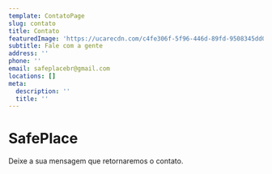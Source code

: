 ```yaml
---
template: ContatoPage
slug: contato
title: Contato
featuredImage: 'https://ucarecdn.com/c4fe306f-5f96-446d-89fd-9508345dd027/'
subtitle: Fale com a gente
address: ''
phone: ''
email: safeplacebr@gmail.com
locations: []
meta:
  description: ''
  title: ''
---
```

# SafePlace

Deixe a sua mensagem que retornaremos o contato.
